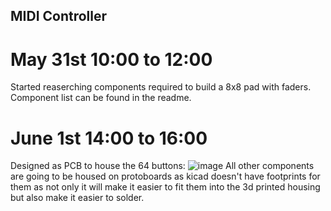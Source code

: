 ## MIDI Controller

# May 31st 10:00 to 12:00

Started reaserching components required to build a 8x8 pad with faders.
Component list can be found in the readme.

# June 1st 14:00 to 16:00

Designed as PCB to house the 64 buttons:
![image](https://github.com/user-attachments/assets/485d65af-4fc8-461f-91d4-634d26412d45)
All other components are going to be housed on protoboards as kicad doesn't have footprints for them as not only it will make it easier to fit them into the 3d printed housing but also make it easier to solder.
